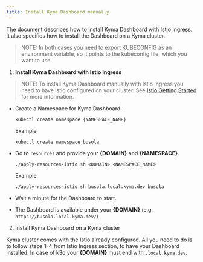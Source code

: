 ```yaml
---
title: Install Kyma Dashboard manually
---
```


The document describes how to install Kyma Dashboard with Istio Ingress. It also specifies how to install the Dashboard on a Kyma cluster.

> NOTE: In both cases you need to export KUBECONFIG as an environment variable, so it points to the kubeconfig file, which you want to use.

1. **Install Kyma Dashboard with Istio Ingress**

> NOTE: To install Kyma Dashboard manually with Istio Ingress you need to have Istio configured on your cluster. See [Istio Getting Started](https://istio.io/latest/docs/setup/getting-started/) for more information.

- Create a Namespace for Kyma Dashboard:

  `kubectl create namespace {NAMESPACE_NAME}`

  Example

  `kubectl create namespace busola`

- Go to `resources` and provide your **{DOMAIN}** and **{NAMESPACE}**.

  `./apply-resources-istio.sh <DOMAIN> <NAMESPACE_NAME>`

  Example

  `./apply-resources-istio.sh busola.local.kyma.dev busola`

- Wait a minute for the Dashboard to start.
- The Dashboard is available under your **{DOMAIN}** (e.g. `https://busola.local.kyma.dev/`)

2. Install Kyma Dashboard on a Kyma cluster

Kyma cluster comes with the Istio already configured. All you need to do is to follow steps 1-4 from Istio Ingress section, to have your Dashboard installed.
In case of k3d your **{DOMAIN}** must end with `.local.kyma.dev`.
